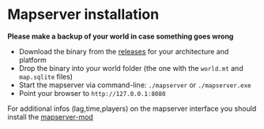 
# Mapserver installation

**Please make a backup of your world in case something goes wrong**

* Download the binary from the [releases](https://github.com/thomasrudin-mt/mapserver/releases) for your architecture and platform
* Drop the binary into your world folder (the one with the `world.mt` and `map.sqlite` files)
* Start the mapserver via command-line: `./mapserver` or `./mapserver.exe`
* Point your browser to `http://127.0.0.1:8080`

For additional infos (lag,time,players) on the mapserver interface you should install the [mapserver-mod](mod.md)
